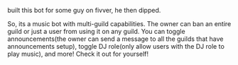 built this bot for some guy on fivver, he then dipped.

So, its a music bot with multi-guild capabilities. The owner can ban an entire guild or just a user from using it on any guild.
You can toggle announcements(the owner can send a message to all the guilds that have announcements setup),
toggle DJ role(only allow users with the DJ role to play music), 
and more! Check it out for yourself!

